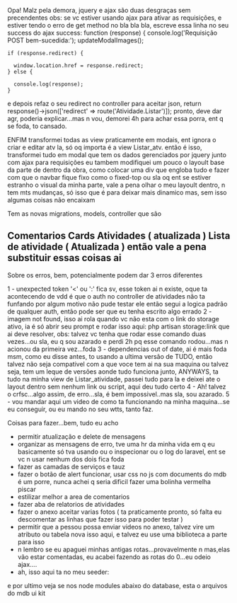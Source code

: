 Opa!
Malz pela demora, jquery e ajax são duas desgraças sem precendentes
obs: se vc estiver usando ajax para ativar as requisições, e estiver tendo o erro de get method no bla bla bla, escreve essa linha no seu success do ajax
  success: function (response) {
        console.log('Requisição POST bem-sucedida:');
        updateModalImages();
          
    if (response.redirect) {
      
      window.location.href = response.redirect;
    } else {
     
      console.log(response);
    }
e depois refaz o seu redirect no controller para aceitar json,  return response()->json(['redirect' => route('Atividade.Listar')]);
pronto, deve dar agr, poderia explicar...mas n vou, demorei 4h para achar essa porra, ent q se foda, to cansado.

ENFIM
transformei todas as view praticamente em modais, ent ignora o criar e editar atv la, só oq importa é a view Listar_atv.
então é isso, transformei tudo em modal que tem os dados gerenciados por jquery junto com ajax para requisições 
eu tambem modifiquei um pouco o layoult base da parte de dentro da obra, como colocar uma div que engloba tudo e fazer com que o navbar fique fixo como o fixed-top ou sla oq
ent se estiver estranho o visual da minha parte, vale a pena olhar o meu layoult dentro, n tem mts mudanças, só isso que é para deixar mais dinamico mas, sem isso algumas
coisas não encaixam

Tem as novas migrations, models, controller que são

Comentarios
Cards
Atividades ( atualizada )
Lista de atividade ( Atualizada )
então vale a pena substituir essas coisas ai
------
Sobre os erros, bem, potencialmente podem dar 3 erros diferentes

1 - unexpected token '<' ou ':' fica sv, esse token ai n existe, oque ta acontecendo de vdd é que o auth no controller de atividades não ta funfando por algum motivo
não pude testar ele então segui a logica padrão de qualquer auth, então pode ser que eu tenha escrito algo errado
2 - imagem not found, isso ai rola quando vc não esta com o link do storage ativo, ia é só abrir seu prompt e rodar isso aqui: php artisan storage:link que ai deve resolver,
obs: talvez vc tenha que rodar esse comando duas vezes...ou sla, eu q sou azarado e perdi 2h pq esse comando rodou...mas n acionou da primeira vez...foda
3 - dependencias out of date, ai é mais foda msm, como eu disse antes, to usando a ultima versão de TUDO, então talvez não seja compativel com a que voce tem ai na sua maquina
ou talvez seja, tem um leque de versões aonde tudo funciona junto, ANYWAYS, ta tudo na minha view de Listar_atividade, passei tudo para la e deixei ate o layout dentro sem nenhum
link ou script, aqui deu tudo certo
4 - Ah! talvez o crfsc...algo assim, de erro...sla, é bem impossivel..mas sla, sou azarado.
5 - vou mandar aqui um video de como ta funcionando na minha maquina...se eu conseguir, ou eu mando no seu wtts, tanto faz.

Coisas para fazer...bem, tudo eu acho
- permitir atualização e delete de mensagens
- organizar as mensagens de erro, tve uma hr da minha vida em q eu basicamente só tva usando ou o inspecionar ou o log do laravel, ent se vc n usar nenhum dos dois fica foda
- fazer as camadas de serviços e tauz
- fazer o botão de alert funcionar, usar css no js com documents do mdb é um porre, nunca achei q seria dificil fazer uma bolinha vermelha piscar
- estilizar melhor a area de comentarios
- fazer aba de relatorios de atividades 
- fazer o anexo aceitar varias fotos ( ta praticamente pronto, só falta eu descomentar as linhas que fazer isso para poder testar )
- permitir que a pessou possa enviar videos no anexo, talvez vire um atributo ou tabela nova isso aqui, e talvez eu use uma biblioteca a parte para isso
- n lembro se eu apaguei minhas antigas rotas...provavelmente n mas,elas vão estar comentadas, eu acabei fazendo as rotas do 0...eu odeio ajax....
- ah, isso aqui ta no meu seeder: 


<?php

namespace Database\Seeders;
use Illuminate\Support\Facades\Artisan;
use Illuminate\Database\Console\Seeds\WithoutModelEvents;
use Illuminate\Database\Seeder;

class link extends Seeder
{
    /**
     * Run the database seeds.
     */
    public function run(): void
    {
    
        // Executa o comando php artisan storage:link
        Artisan::call('storage:link');

        // Restante do código do seeder
    }
    }
eu sinceramente não sei se funciona, mas na teoria deveria, isso automatiza o lance do link

bem...é isso, eu sei que tu vai me chamar pq vai dar alguns erros por causa das versões, ent é aquilo, é só chamar no wtts, devo ficar ate 7h da manhã acordado fazendo 
o banco, então devo acordar 13:30. cada dia que passa perdendo parte da alma....


anyway,se n tiver funcionando o bootstrap, veja se, tem isso no seu package.json: {
  "dependencies": {
    "bootstrap": "^5.3.2",
    "mdb-ui-kit": "^7.0.0"
  }
}
veja se no package.lock as dependencias do mdb ui kit estão la, as versions certas os resolveds certos, o meu esta literalmente assim:
{
  "name": "vamo-la",
  "lockfileVersion": 2,
  "requires": true,
  "packages": {
    "": {
      "dependencies": {
        "bootstrap": "^5.3.2",
        "mdb-ui-kit": "^7.0.0"
      }
    },
    "node_modules/@popperjs/core": {
      "version": "2.11.8",
      "resolved": "https://registry.npmjs.org/@popperjs/core/-/core-2.11.8.tgz",
      "integrity": "sha512-P1st0aksCrn9sGZhp8GMYwBnQsbvAWsZAX44oXNNvLHGqAOcoVxmjZiohstwQ7SqKnbR47akdNi+uleWD8+g6A==",
      "peer": true,
      "funding": {
        "type": "opencollective",
        "url": "https://opencollective.com/popperjs"
      }
    },
    "node_modules/bootstrap": {
      "version": "5.3.2",
      "resolved": "https://registry.npmjs.org/bootstrap/-/bootstrap-5.3.2.tgz",
      "integrity": "sha512-D32nmNWiQHo94BKHLmOrdjlL05q1c8oxbtBphQFb9Z5to6eGRDCm0QgeaZ4zFBHzfg2++rqa2JkqCcxDy0sH0g==",
      "funding": [
        {
          "type": "github",
          "url": "https://github.com/sponsors/twbs"
        },
        {
          "type": "opencollective",
          "url": "https://opencollective.com/bootstrap"
        }
      ],
      "peerDependencies": {
        "@popperjs/core": "^2.11.8"
      }
    },
    "node_modules/mdb-ui-kit": {
      "version": "7.0.0",
      "resolved": "https://registry.npmjs.org/mdb-ui-kit/-/mdb-ui-kit-7.0.0.tgz",
      "integrity": "sha512-I95FVVIZF2XCLmGq8XjOyQHP03eqXkhi2g4YDRxZiWz81zxJ8N+/38cEold3t079QMisLYh04FHi+VHhbLedzw=="
    }
  },
  "dependencies": {
    "@popperjs/core": {
      "version": "2.11.8",
      "resolved": "https://registry.npmjs.org/@popperjs/core/-/core-2.11.8.tgz",
      "integrity": "sha512-P1st0aksCrn9sGZhp8GMYwBnQsbvAWsZAX44oXNNvLHGqAOcoVxmjZiohstwQ7SqKnbR47akdNi+uleWD8+g6A==",
      "peer": true
    },
    "bootstrap": {
      "version": "5.3.2",
      "resolved": "https://registry.npmjs.org/bootstrap/-/bootstrap-5.3.2.tgz",
      "integrity": "sha512-D32nmNWiQHo94BKHLmOrdjlL05q1c8oxbtBphQFb9Z5to6eGRDCm0QgeaZ4zFBHzfg2++rqa2JkqCcxDy0sH0g==",
      "requires": {}
    },
    "mdb-ui-kit": {
      "version": "7.0.0",
      "resolved": "https://registry.npmjs.org/mdb-ui-kit/-/mdb-ui-kit-7.0.0.tgz",
      "integrity": "sha512-I95FVVIZF2XCLmGq8XjOyQHP03eqXkhi2g4YDRxZiWz81zxJ8N+/38cEold3t079QMisLYh04FHi+VHhbLedzw=="
    }
  }
}
php?>

e por ultimo veja se nos node modules abaixo do database, esta o arquivos do mdb ui kit


